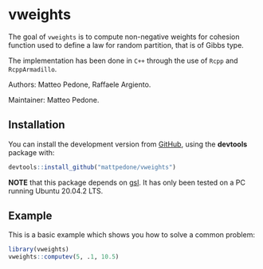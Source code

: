
# vweights

<!-- badges: start -->
<!-- badges: end -->

The goal of `vweights` is to compute non-negative weights for cohesion function used to define a law for random partition, that is of Gibbs type.

The implementation has been done in `C++` through the use of `Rcpp` and `RcppArmadillo`.

Authors: Matteo Pedone, Raffaele Argiento.

Maintainer: Matteo Pedone.

## Installation

You can install the development version from [GitHub](https://CRAN.R-project.org), using the **devtools** package with:

``` r
devtools::install_github("mattpedone/vweights")
```

**NOTE** that this package depends on [gsl](https://www.gnu.org/software/gsl/). It has only been tested on a PC running Ubuntu 20.04.2 LTS.

## Example

This is a basic example which shows you how to solve a common problem:

``` r
library(vweights)
vweights::computev(5, .1, 10.5)
```

